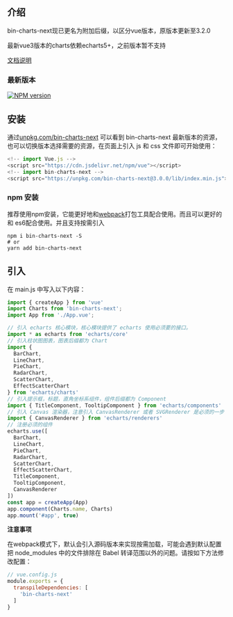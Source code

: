 ## 介绍

bin-charts-next现已更名为附加后缀，以区分vue版本，原版本更新至3.2.0

最新vue3版本的charts依赖echarts5+，之前版本暂不支持

[文档说明](https://wangbin3162.github.io/bin-charts-next/)

### 最新版本

[![NPM version](https://img.shields.io/npm/v/bin-charts-next.svg)](https://www.npmjs.com/package/bin-charts-next)

## 安装

通过[unpkg.com/bin-charts-next](https://unpkg.com/bin-charts-next/) 可以看到 bin-charts-next 最新版本的资源，也可以切换版本选择需要的资源，在页面上引入 js
和 css 文件即可开始使用：

```javascript
<!-- import Vue.js -->
<script src="https://cdn.jsdelivr.net/npm/vue"></script>
<!-- import bin-charts-next -->
<script src="https://unpkg.com/bin-charts-next@3.0.0/lib/index.min.js"></script>
```

### npm 安装

推荐使用npm安装，它能更好地和[webpack](https://webpack.js.org/)打包工具配合使用。而且可以更好的和
es6配合使用。并且支持按需引入

```shell
npm i bin-charts-next -S
# or 
yarn add bin-charts-next
```

## 引入

在 main.js 中写入以下内容：

```javascript
import { createApp } from 'vue'
import Charts from 'bin-charts-next';
import App from './App.vue';

// 引入 echarts 核心模块，核心模块提供了 echarts 使用必须要的接口。
import * as echarts from 'echarts/core'
// 引入柱状图图表，图表后缀都为 Chart
import {
  BarChart,
  LineChart,
  PieChart,
  RadarChart,
  ScatterChart,
  EffectScatterChart
} from 'echarts/charts'
// 引入提示框，标题，直角坐标系组件，组件后缀都为 Component
import { TitleComponent, TooltipComponent } from 'echarts/components'
// 引入 Canvas 渲染器，注意引入 CanvasRenderer 或者 SVGRenderer 是必须的一步
import { CanvasRenderer } from 'echarts/renderers'
// 注册必须的组件
echarts.use([
  BarChart,
  LineChart,
  PieChart,
  RadarChart,
  ScatterChart,
  EffectScatterChart,
  TitleComponent,
  TooltipComponent,
  CanvasRenderer
])
const app = createApp(App)
app.component(Charts.name, Charts)
app.mount('#app', true)
```

**注意事项**

在webpack模式下，默认会引入源码版本来实现按需加载，可能会遇到默认配置把 node_modules 中的文件排除在 Babel 转译范围以外的问题。请按如下方法修改配置：

```javascript
// vue.config.js
module.exports = {
  transpileDependencies: [
    'bin-charts-next'
  ]
}
```
